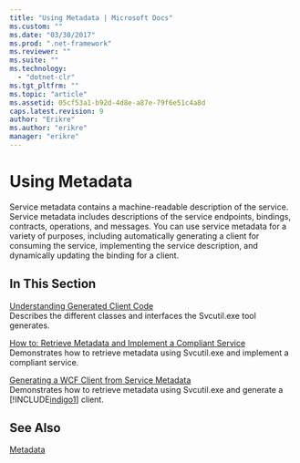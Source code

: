 ```yaml
---
title: "Using Metadata | Microsoft Docs"
ms.custom: ""
ms.date: "03/30/2017"
ms.prod: ".net-framework"
ms.reviewer: ""
ms.suite: ""
ms.technology: 
  - "dotnet-clr"
ms.tgt_pltfrm: ""
ms.topic: "article"
ms.assetid: 05cf53a1-b92d-4d8e-a87e-79f6e51c4a8d
caps.latest.revision: 9
author: "Erikre"
ms.author: "erikre"
manager: "erikre"
---
```

# Using Metadata
Service metadata contains a machine-readable description of the service. Service metadata includes descriptions of the service endpoints, bindings, contracts, operations, and messages. You can use service metadata for a variety of purposes, including automatically generating a client for consuming the service, implementing the service description, and dynamically updating the binding for a client.  
  
## In This Section  
 [Understanding Generated Client Code](../../../../docs/framework/wcf/feature-details/understanding-generated-client-code.md)  
 Describes the different classes and interfaces the Svcutil.exe tool generates.  
  
 [How to: Retrieve Metadata and Implement a Compliant Service](../../../../docs/framework/wcf/feature-details/how-to-retrieve-metadata-and-implement-a-compliant-service.md)  
 Demonstrates how to retrieve metadata using Svcutil.exe and implement a compliant service.  
  
 [Generating a WCF Client from Service Metadata](../../../../docs/framework/wcf/feature-details/generating-a-wcf-client-from-service-metadata.md)  
 Demonstrates how to retrieve metadata using Svcutil.exe and generate a [!INCLUDE[indigo1](../../../../includes/indigo1-md.md)] client.  
  
## See Also  
 [Metadata](../../../../docs/framework/wcf/feature-details/metadata.md)